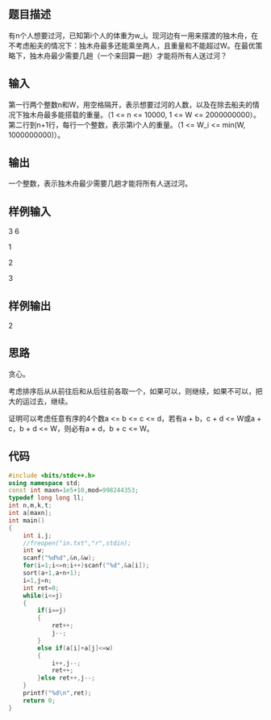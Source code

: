 ## 题目描述

有n个人想要过河，已知第i个人的体重为w_i。现河边有一用来摆渡的独木舟，在不考虑船夫的情况下：独木舟最多还能乘坐两人，且重量和不能超过W。在最优策略下，独木舟最少需要几趟（一个来回算一趟）才能将所有人送过河？

## 输入

第一行两个整数n和W，用空格隔开，表示想要过河的人数，以及在除去船夫的情况下独木舟最多能搭载的重量。（1 <= n <= 10000, 1 <= W <= 2000000000）。第二行到n+1行，每行一个整数，表示第i个人的重量。（1 <= W_i <= min(W, 1000000000)）。

## 输出

一个整数，表示独木舟最少需要几趟才能将所有人送过河。

## 样例输入

3 6

1

2

3

## 样例输出

2

## 思路

贪心。

考虑排序后从从前往后和从后往前各取一个，如果可以，则继续，如果不可以，把大的运过去，继续。

证明可以考虑任意有序的4个数a <= b <= c <= d，若有a + b，c + d <= W或a + c，b + d <= W，则必有a + d，b + c <= W。

## 代码

```c++
#include <bits/stdc++.h>
using namespace std;
const int maxn=1e5+10,mod=998244353;
typedef long long ll;
int n,m,k,t;
int a[maxn];
int main()
{
    int i,j;
    //freopen("in.txt","r",stdin);
    int w;
    scanf("%d%d",&n,&w);
    for(i=1;i<=n;i++)scanf("%d",&a[i]);
    sort(a+1,a+n+1);
    i=1,j=n;
    int ret=0;
    while(i<=j)
    {
        if(i==j)
        {
            ret++;
            j--;
        }
        else if(a[i]+a[j]<=w)
        {
            i++,j--;
            ret++;
        }else ret++,j--;
    }
    printf("%d\n",ret);
    return 0;
}
```

